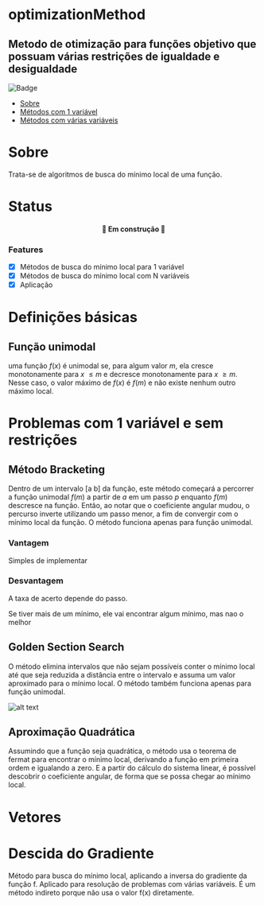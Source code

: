 # optimizationMethod

## Metodo de otimização para funções objetivo que possuam várias restrições de igualdade e desigualdade


![Badge](https://img.shields.io/badge/Colab-F9AB00?style=for-the-badge&logo=googlecolab&color=525252)


<!--ts-->
   * [Sobre](#Sobre)
   * [Métodos com 1 variável](#Problemas)
   * [Métodos com várias variáveis](#Vetores)
<!--te-->
# Sobre
Trata-se de algoritmos de busca do mínimo local de uma função.

# Status
<h4 align="center"> 
	🚧 Em construção 🚧
</h4>

### Features

- [x] Métodos de busca do mínimo local para 1 variável
- [x] Métodos de busca do mínimo local com N variáveis
- [x] Aplicação

# Definições básicas

## Função unimodal
uma função $\displaystyle{f(x)}$ é unimodal se, para algum valor $\displaystyle{m}$, ela cresce monotonamente para $\displaystyle {x}$ $\leq{m}$ e decresce monotonamente para $\displaystyle {x}$ $\geq {m}$. Nesse caso, o valor máximo de $\displaystyle {f(x)}$ é $\displaystyle{f(m)}$ e não existe nenhum outro máximo local.

# Problemas com 1 variável e sem restrições

## Método Bracketing	
Dentro de um intervalo [a b] da função, este método começará a percorrer a função unimodal $\displaystyle{f(m)}$ a partir de $\displaystyle{a}$ em um passo $\displaystyle{p}$ enquanto $\displaystyle{f(m)}$ descresce na função. Então, ao notar que o coeficiente angular mudou, o percurso inverte utilizando um passo menor, a fim de convergir com o mínimo local da função. O método funciona apenas para função unimodal.

### Vantagem
Simples de implementar

### Desvantagem
A taxa de acerto depende do passo.

Se tiver mais de um mínimo, ele vai encontrar algum mínimo, mas nao o melhor


## Golden Section Search
O método elimina intervalos que não sejam possíveis conter o mínimo local até que seja reduzida a distância entre o intervalo e assuma um valor aproximado para o mínimo local. O método também funciona apenas para função unimodal.

![alt text](http://url/to/img.png)


## Aproximação Quadrática
Assumindo que a função seja quadrática, o método usa o teorema de fermat para encontrar o mínimo local, derivando a função em primeira ordem e igualando a zero. E a partir do cálculo do sistema linear, é possível descobrir o coeficiente angular, de forma que se possa chegar ao mínimo local. 

# Vetores

# Descida do Gradiente
Método para busca do mínimo local, aplicando a inversa do gradiente da função f. Aplicado para resolução de problemas com várias variáveis. É um método indireto porque não usa o valor f(x) diretamente.

